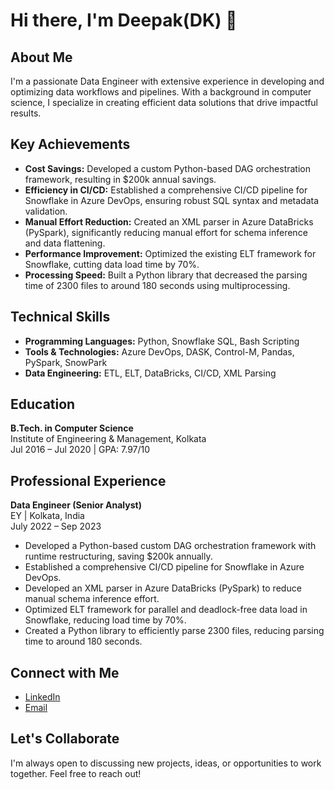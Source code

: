 # Hi there, I'm Deepak(DK) 👋

## About Me
I'm a passionate Data Engineer with extensive experience in developing and optimizing data workflows and pipelines. With a background in computer science, I specialize in creating efficient data solutions that drive impactful results.

## Key Achievements
- **Cost Savings:** Developed a custom Python-based DAG orchestration framework, resulting in $200k annual savings.
- **Efficiency in CI/CD:** Established a comprehensive CI/CD pipeline for Snowflake in Azure DevOps, ensuring robust SQL syntax and metadata validation.
- **Manual Effort Reduction:** Created an XML parser in Azure DataBricks (PySpark), significantly reducing manual effort for schema inference and data flattening.
- **Performance Improvement:** Optimized the existing ELT framework for Snowflake, cutting data load time by 70%.
- **Processing Speed:** Built a Python library that decreased the parsing time of 2300 files to around 180 seconds using multiprocessing.

## Technical Skills
- **Programming Languages:** Python, Snowflake SQL, Bash Scripting
- **Tools & Technologies:** Azure DevOps, DASK, Control-M, Pandas, PySpark, SnowPark
- **Data Engineering:** ETL, ELT, DataBricks, CI/CD, XML Parsing

## Education
**B.Tech. in Computer Science**  
Institute of Engineering & Management, Kolkata  
Jul 2016 – Jul 2020 | GPA: 7.97/10

## Professional Experience
**Data Engineer (Senior Analyst)**  
EY | Kolkata, India  
July 2022 – Sep 2023

- Developed a Python-based custom DAG orchestration framework with runtime restructuring, saving $200k annually.
- Established a comprehensive CI/CD pipeline for Snowflake in Azure DevOps.
- Developed an XML parser in Azure DataBricks (PySpark) to reduce manual schema inference effort.
- Optimized ELT framework for parallel and deadlock-free data load in Snowflake, reducing load time by 70%.
- Created a Python library to efficiently parse 2300 files, reducing parsing time to around 180 seconds.

## Connect with Me
- [LinkedIn](https://www.linkedin.com/in/dk46164)
- [Email](dk46164@gmail.com)

## Let's Collaborate
I'm always open to discussing new projects, ideas, or opportunities to work together. Feel free to reach out!

